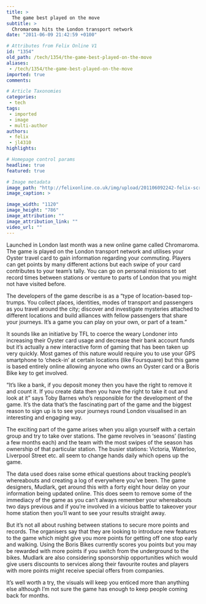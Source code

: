 ```yaml
---
title: >
  The game best played on the move
subtitle: >
  Chromaroma hits the London transport network
date: "2011-06-09 21:42:59 +0100"

# Attributes from Felix Online V1
id: "1354"
old_path: /tech/1354/the-game-best-played-on-the-move
aliases:
 - /tech/1354/the-game-best-played-on-the-move
imported: true
comments:

# Article Taxonomies
categories:
 - tech
tags:
 - imported
 - image
 - multi-author
authors:
 - felix
 - jl4310
highlights:

# Homepage control params
headline: true
featured: true

# Image metadata
image_path: "http://felixonline.co.uk/img/upload/201106092242-felix-screen-shot-2011-02-01-at-10.26.40.jpg"
image_caption: >

image_width: "1120"
image_height: "786"
image_attribution: ""
image_attribution_link: ""
video_url: ""
---
```


Launched in London last month was a new online game called Chromaroma. The game is played on the London transport network and utilises your Oyster travel card to gain information regarding your commuting. Players can get points by many different actions but each swipe of your card contributes to your team’s tally. You can go on personal missions to set record times between stations or venture to parts of London that you might not have visited before.

The developers of the game describe is as a “type of location-based top-trumps. You collect places, identities, modes of transport and passengers as you travel around the city; discover and investigate mysteries attached to different locations and build alliances with fellow passengers that share your journeys. It’s a game you can play on your own, or part of a team.”

It sounds like an initiative by TFL to coerce the weary Londoner into increasing their Oyster card usage and decrease their bank account funds but it’s actually a new interactive form of gaming that has been taken up very quickly. Most games of this nature would require you to use your GPS smartphone to ‘check-in’ at certain locations (like Foursquare) but this game is based entirely online allowing anyone who owns an Oyster card or a Boris Bike key to get involved.

“It’s like a bank, if you deposit money then you have the right to remove it and count it. If you create data then you have the right to take it out and look at it” says Toby Barnes who’s responsible for the development of the game. It’s the data that’s the fascinating part of the game and the biggest reason to sign up is to see your journeys round London visualised in an interesting and engaging way.

The exciting part of the game arises when you align yourself with a certain group and try to take over stations. The game revolves in ‘seasons’ (lasting a few months each) and the team with the most swipes of the season has ownership of that particular station. The busier stations: Victoria, Waterloo, Liverpool Street etc. all seem to change hands daily which opens up the game.

The data used does raise some ethical questions about tracking people’s whereabouts and creating a log of everywhere you’ve been. The game designers, Mudlark, get around this with a forty eight hour delay on your information being updated online. This does seem to remove some of the immediacy of the game as you can’t always remember your whereabouts two days previous and if you’re involved in a vicious battle to takeover your home station then you’ll want to see your results straight away.

But it’s not all about rushing between stations to secure more points and records. The organisers say that they are looking to introduce new features to the game which might give you more points for getting off one stop early and walking. Using the Boris Bikes currently scores you points but you may be rewarded with more points if you switch from the underground to the bikes. Mudlark are also considering sponsorship opportunities which would give users discounts to services along their favourite routes and players with more points might receive special offers from companies.

It’s well worth a try, the visuals will keep you enticed more than anything else although I’m not sure the game has enough to keep people coming back for months.

